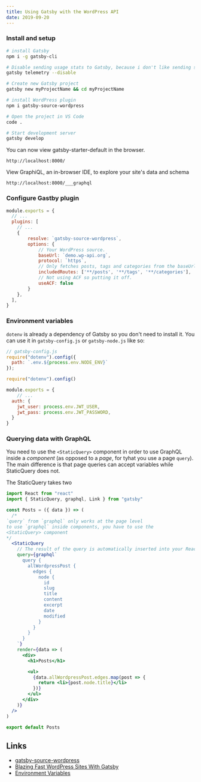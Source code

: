 ```yaml
---
title: Using Gatsby with the WordPress API
date: 2019-09-20
---
```



### Install and setup

```bash
# install Gatsby
npm i -g gatsby-cli

# Disable sending usage stats to Gatsby, because i don't like sending stats even if anon
gatsby telemetry --disable

# Create new Gatsby project
gatsby new myProjectName && cd myProjectName

# install WordPress plugin
npm i gatsby-source-wordpress

# Open the project in VS Code
code .

# Start development server
gatsby develop
```


You can now view gatsby-starter-default in the browser.

```
http://localhost:8000/
```

View GraphiQL, an in-browser IDE, to explore your site's data and schema


```⠀
http://localhost:8000/___graphql
```

### Configure Gastby plugin

```js
module.exports = {
  // ...
  plugins: [
    // ...
    {
        resolve: `gatsby-source-wordpress`,
        options: {
            // Your WordPress source.
            baseUrl: `demo.wp-api.org`,
            protocol: `https`,
            // Only fetches posts, tags and categories from the baseUrl.
            includedRoutes: ['**/posts', '**/tags', '**/categories'],
            // Not using ACF so putting it off.
            useACF: false
        }
    },
  ],
}
```

### Environment variables
`dotenv` is already a dependency of Gatsby so you don't need to install it. You can use it in `gatsby-config.js` or `gatsby-node.js` like so:

```js
// gatsby-config.js
require("dotenv").config({
  path: `.env.${process.env.NODE_ENV}`
});
```

```js
require("dotenv").config()

module.exports = {
	// ...
  auth: {
    jwt_user: process.env.JWT_USER,
    jwt_pass: process.env.JWT_PASSWORD,
  }
}
```


### Querying data with GraphQL

You need to use the `<StaticQuery>` component in order to use GraphQL inside a _component_ (as opposed to a _page_, for tyhat you use a page `query`). The main difference is that page queries can accept variables while StaticQuery does not.

The StaticQuery takes two 

```jsx
import React from "react"
import { StaticQuery, graphql, Link } from "gatsby"

const Posts = ({ data }) => (
  /*
`query` from `graphql` only works at the page level
to use `graphql` inside components, you have to use the
<StaticQuery> component
*/
  <StaticQuery
    // The result of the query is automatically inserted into your React component on the data prop.
    query={graphql`
      query {
        allWordpressPost {
          edges {
            node {
              id
              slug
              title
              content
              excerpt
              date
              modified
            }
          }
        }
      }
    `}
    render={data => (
      <div>
        <h1>Posts</h1>

        <ul>
          {data.allWordpressPost.edges.map(post => {
            return <li>{post.node.title}</li>
          })}
        </ul>
      </div>
    )}
  />
)

export default Posts

```


Links
---

- [gatsby-source-wordpress](https://www.gatsbyjs.org/packages/gatsby-source-wordpress/)
- [Blazing Fast WordPress Sites With Gatsby](https://scotch.io/tutorials/blazing-fast-wordpress-sites-with-gatsby)
- [Environment Variables](https://www.gatsbyjs.org/docs/environment-variables/)